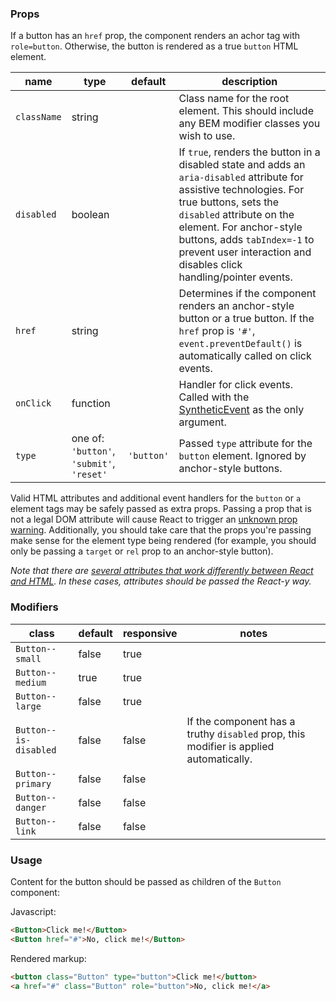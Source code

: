 ### Props

If a button has an `href` prop, the component renders an achor tag with `role=button`. Otherwise, the button is rendered as a true `button` HTML element.

| name | type | default | description |
| ---- | ---- | ------- | ----------- |
| `className` | string | | Class name for the root element. This should include any BEM modifier classes you wish to use.
| `disabled` | boolean | | If `true`, renders the button in a disabled state and adds an `aria-disabled` attribute for assistive technologies. For true buttons, sets the `disabled` attribute on the element. For anchor-style buttons, adds `tabIndex=-1` to prevent user interaction and disables click handling/pointer events.
| `href` | string | | Determines if the component renders an anchor-style button or a true button. If the `href` prop is `'#'`, `event.preventDefault()` is automatically called on click events.
| `onClick` | function | | Handler for click events. Called with the [SyntheticEvent](https://facebook.github.io/react/docs/events.html) as the only argument.
| `type` | one of: `'button'`, `'submit'`, `'reset'` | `'button'` | Passed `type` attribute for the `button` element. Ignored by anchor-style buttons.


Valid HTML attributes and additional event handlers for the `button` or `a` element tags may be safely passed as extra props. Passing a prop that is not a legal DOM attribute will cause React to trigger an [unknown prop warning](https://facebook.github.io/react/warnings/unknown-prop.html). Additionally, you should take care that the props you're passing make sense for the element type being rendered (for example, you should only be passing a `target` or `rel` prop to an anchor-style button).

*Note that there are [several attributes that work differently between React and HTML](https://facebook.github.io/react/docs/dom-elements.html). In these cases, attributes should be passed the React-y way.*


### Modifiers

| class | default | responsive | notes |
| ----- | ------- | ---------- | ----- |
| `Button--small` | false | true | |
| `Button--medium` | true | true | |
| `Button--large` | false | true | |
| `Button--is-disabled` | false | false | If the component has a truthy `disabled` prop, this modifier is applied automatically. |
| `Button--primary` | false | false | |
| `Button--danger` | false | false | |
| `Button--link` | false | false | |

### Usage

Content for the button should be passed as children of the `Button` component:

Javascript:
```html
<Button>Click me!</Button>
<Button href="#">No, click me!</Button>
```
Rendered markup:
```html
<button class="Button" type="button">Click me!</button>
<a href="#" class="Button" role="button">No, click me!</a>
```
